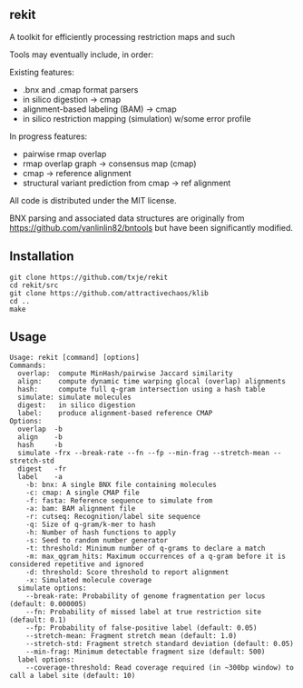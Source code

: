 rekit
-----
A toolkit for efficiently processing restriction maps and such


Tools may eventually include, in order:

Existing features:
  * .bnx and .cmap format parsers
  * in silico digestion -> cmap
  * alignment-based labeling (BAM) -> cmap
  * in silico restriction mapping (simulation) w/some error profile

In progress features:
  * pairwise rmap overlap
  * rmap overlap graph -> consensus map (cmap)
  * cmap -> reference alignment
  * structural variant prediction from cmap -> ref alignment

All code is distributed under the MIT license.

BNX parsing and associated data structures are originally from https://github.com/yanlinlin82/bntools
but have been significantly modified.


Installation
------------

    git clone https://github.com/txje/rekit
    cd rekit/src
    git clone https://github.com/attractivechaos/klib
    cd ..
    make


Usage
-----

    Usage: rekit [command] [options]
    Commands:
      overlap:  compute MinHash/pairwise Jaccard similarity
      align:    compute dynamic time warping glocal (overlap) alignments
      hash:     compute full q-gram intersection using a hash table
      simulate: simulate molecules
      digest:   in silico digestion
      label:    produce alignment-based reference CMAP
    Options:
      overlap  -b
      align    -b
      hash     -b
      simulate -frx --break-rate --fn --fp --min-frag --stretch-mean --stretch-std
      digest   -fr
      label    -a
        -b: bnx: A single BNX file containing molecules
        -c: cmap: A single CMAP file
        -f: fasta: Reference sequence to simulate from
        -a: bam: BAM alignment file
        -r: cutseq: Recognition/label site sequence
        -q: Size of q-gram/k-mer to hash
        -h: Number of hash functions to apply
        -s: Seed to random number generator
        -t: threshold: Minimum number of q-grams to declare a match
        -m: max_qgram_hits: Maximum occurrences of a q-gram before it is considered repetitive and ignored
        -d: threshold: Score threshold to report alignment
        -x: Simulated molecule coverage
      simulate options:
        --break-rate: Probability of genome fragmentation per locus (default: 0.000005)
        --fn: Probability of missed label at true restriction site (default: 0.1)
        --fp: Probability of false-positive label (default: 0.05)
        --stretch-mean: Fragment stretch mean (default: 1.0)
        --stretch-std: Fragment stretch standard deviation (default: 0.05)
        --min-frag: Minimum detectable fragment size (default: 500)
      label options:
        --coverage-threshold: Read coverage required (in ~300bp window) to call a label site (default: 10)
